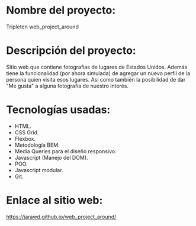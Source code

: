 # Nombre del proyecto:

Tripleten web_project_around

# Descripción del proyecto:

Sitio web que contiene fotografias de lugares de Estados Unidos. Además tiene la funcionalidad (por ahora simulada) de agregar un nuevo perfil de la persona quien visita esos lugares. Así como también la posibilidad de dar "Me gusta" a alguna fotografía de nuestro interés.

# Tecnologías usadas:

- HTML.
- CSS Grid.
- Flexbox.
- Metodología BEM.
- Media Queries para el diseño responsivo.
- Javascript (Manejo del DOM).
- POO.
- Javascript modular.
- Git.

# Enlace al sitio web:

https://jarawd.github.io/web_project_around/
